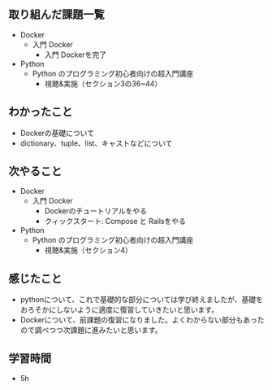 ## 取り組んだ課題一覧
- Docker
  - 入門 Docker
    - 入門 Dockerを完了
- Python
  - Python のプログラミング初心者向けの超入門講座
    - 視聴&実施（セクション3の36~44）
## わかったこと
- Dockerの基礎について
- dictionary、tuple、list、キャストなどについて
## 次やること
- Docker
  - 入門 Docker
    - Dockerのチュートリアルをやる
    - クィックスタート: Compose と Railsをやる
- Python
  - Python のプログラミング初心者向けの超入門講座
    - 視聴&実施（セクション4）
## 感じたこと
- pythonについて、これで基礎的な部分については学び終えましたが、基礎をおろそかにしないように適度に復習していきたいと思います。
- Dockerについて、前課題の復習になりました。よくわからない部分もあったので調べつつ次課題に進みたいと思います。
## 学習時間
- 5h
